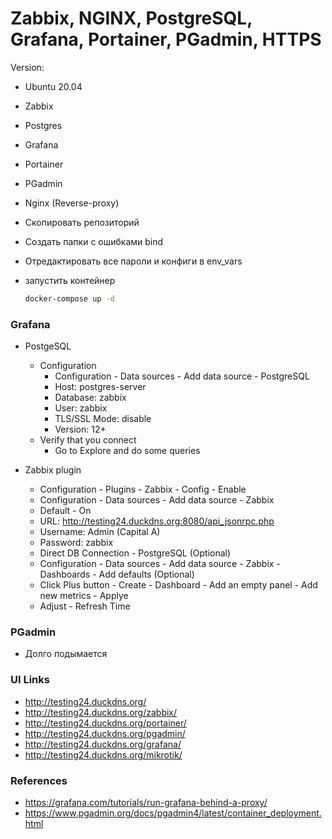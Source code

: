# Zabbix, NGINX, PostgreSQL, Grafana, Portainer, PGadmin, HTTPS

Version:
- Ubuntu 20.04
- Zabbix
- Postgres
- Grafana
- Portainer
- PGadmin
- Nginx (Reverse-proxy)

- Скопировать репозиторий
- Создать папки с ошибками bind
- Отредактировать все пароли и конфиги в env_vars
- запустить контейнер
    ```bash
    docker-compose up -d
    ```

### Grafana
- PostgeSQL
  - Configuration
    - Configuration - Data sources - Add data source - PostgreSQL
    - Host: postgres-server
    - Database: zabbix
    - User: zabbix
    - TLS/SSL Mode: disable
    - Version: 12+
  - Verify that you connect
    - Go to Explore and do some queries


- Zabbix plugin
  - Configuration - Plugins - Zabbix - Config - Enable
  - Configuration - Data sources - Add data source - Zabbix
  - Default - On
  - URL: http://testing24.duckdns.org:8080/api_jsonrpc.php
  - Username: Admin  (Capital A)
  - Password: zabbix
  - Direct DB Connection - PostgreSQL (Optional)
  - Configuration - Data sources - Add data source - Zabbix - Dashboards - Add defaults (Optional)
  - Click Plus button - Create - Dashboard - Add an empty panel - Add new metrics - Applye
  - Adjust - Refresh Time

### PGadmin
- Долго подымается

### UI Links
- http://testing24.duckdns.org/
- http://testing24.duckdns.org/zabbix/
- http://testing24.duckdns.org/portainer/
- http://testing24.duckdns.org/pgadmin/
- http://testing24.duckdns.org/grafana/
- http://testing24.duckdns.org/mikrotik/

### References
- https://grafana.com/tutorials/run-grafana-behind-a-proxy/
- https://www.pgadmin.org/docs/pgadmin4/latest/container_deployment.html

